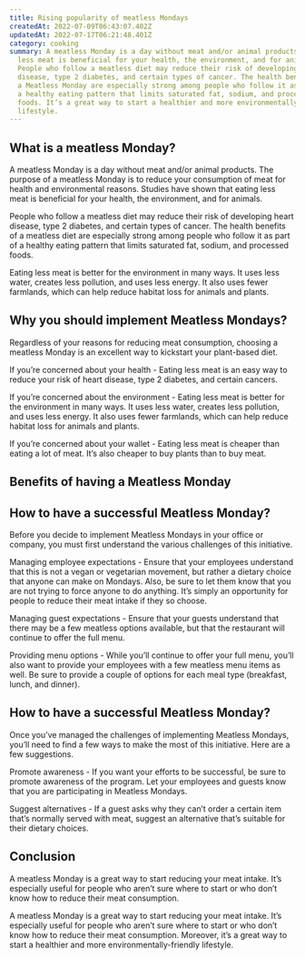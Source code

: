 ```yaml
---
title: Rising popularity of meatless Mondays
createdAt: 2022-07-09T06:43:07.402Z
updatedAt: 2022-07-17T06:21:48.401Z
category: cooking
summary: A meatless Monday is a day without meat and/or animal products. Eating
  less meat is beneficial for your health, the environment, and for animals.
  People who follow a meatless diet may reduce their risk of developing heart
  disease, type 2 diabetes, and certain types of cancer. The health benefits of
  a Meatless Monday are especially strong among people who follow it as part of
  a healthy eating pattern that limits saturated fat, sodium, and processed
  foods. It’s a great way to start a healthier and more environmentally-friendly
  lifestyle.
---
```


## What is a meatless Monday?

A meatless Monday is a day without meat and/or animal products. The purpose of a meatless Monday is to reduce your consumption of meat for health and environmental reasons. Studies have shown that eating less meat is beneficial for your health, the environment, and for animals.

People who follow a meatless diet may reduce their risk of developing heart disease, type 2 diabetes, and certain types of cancer. The health benefits of a meatless diet are especially strong among people who follow it as part of a healthy eating pattern that limits saturated fat, sodium, and processed foods.

Eating less meat is better for the environment in many ways. It uses less water, creates less pollution, and uses less energy. It also uses fewer farmlands, which can help reduce habitat loss for animals and plants.

## Why you should implement Meatless Mondays?

Regardless of your reasons for reducing meat consumption, choosing a meatless Monday is an excellent way to kickstart your plant-based diet.

If you’re concerned about your health - Eating less meat is an easy way to reduce your risk of heart disease, type 2 diabetes, and certain cancers.

If you’re concerned about the environment - Eating less meat is better for the environment in many ways. It uses less water, creates less pollution, and uses less energy. It also uses fewer farmlands, which can help reduce habitat loss for animals and plants.

If you’re concerned about your wallet - Eating less meat is cheaper than eating a lot of meat. It’s also cheaper to buy plants than to buy meat.

## Benefits of having a Meatless Monday

## How to have a successful Meatless Monday?

Before you decide to implement Meatless Mondays in your office or company, you must first understand the various challenges of this initiative.

Managing employee expectations - Ensure that your employees understand that this is not a vegan or vegetarian movement, but rather a dietary choice that anyone can make on Mondays. Also, be sure to let them know that you are not trying to force anyone to do anything. It’s simply an opportunity for people to reduce their meat intake if they so choose.

Managing guest expectations - Ensure that your guests understand that there may be a few meatless options available, but that the restaurant will continue to offer the full menu.

Providing menu options - While you’ll continue to offer your full menu, you’ll also want to provide your employees with a few meatless menu items as well. Be sure to provide a couple of options for each meal type (breakfast, lunch, and dinner).

## How to have a successful Meatless Monday?

Once you’ve managed the challenges of implementing Meatless Mondays, you’ll need to find a few ways to make the most of this initiative. Here are a few suggestions.

Promote awareness - If you want your efforts to be successful, be sure to promote awareness of the program. Let your employees and guests know that you are participating in Meatless Mondays.

Suggest alternatives - If a guest asks why they can’t order a certain item that’s normally served with meat, suggest an alternative that’s suitable for their dietary choices.

## Conclusion

A meatless Monday is a great way to start reducing your meat intake. It’s especially useful for people who aren’t sure where to start or who don’t know how to reduce their meat consumption.

A meatless Monday is a great way to start reducing your meat intake. It’s especially useful for people who aren’t sure where to start or who don’t know how to reduce their meat consumption. Moreover, it’s a great way to start a healthier and more environmentally-friendly lifestyle.

